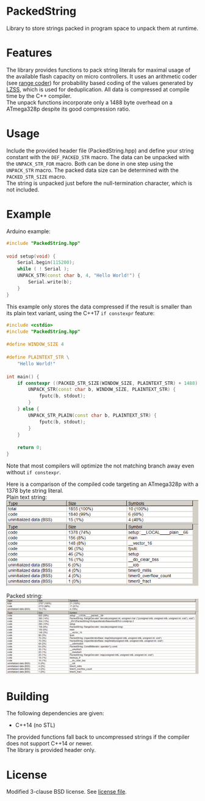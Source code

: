 PackedString
============

Library to store strings packed in program space to unpack them at runtime.

Features
========

The library provides functions to pack string literals for maximal usage of the available flash
capacity on micro controllers. It uses an arithmetic coder
(see [range coder](https://web.archive.org/web/20151022055156/http://www.sable.mcgill.ca/publications/techreports/2007-5/bodden-07-arithmetic-TR.pdf))
for probability based coding of the values generated by [LZSS](https://en.wikipedia.org/wiki/Lempel%E2%80%93Ziv%E2%80%93Storer%E2%80%93Szymanski),
which is used for deduplication. All data is compressed at compile time by the C++ compiler.  
The unpack functions incorporate only a 1488 byte overhead on a ATmega328p despite its good
compression ratio.  

Usage
=====

Include the provided header file (PackedString.hpp) and define your string constant with the
`DEF_PACKED_STR` macro. The data can be unpacked with the `UNPACK_STR_FOR` macro. Both can be done
in one step using the `UNPACK_STR` macro.  The packed data size can be determined with the
`PACKED_STR_SIZE` macro.  
The string is unpacked just before the null-termination character, which is not included.  

Example
=======

Arduino example:  
```c++
#include "PackedString.hpp"

void setup(void) {
	Serial.begin(115200);
	while ( ! Serial ); 
	UNPACK_STR(const char b, 4, "Hello World!") {
		Serial.write(b);
	}
}
```
  
This example only stores the data compressed if the result is smaller than its plain text variant,
using the C++17 `if constexpr` feature:  
```c++
#include <cstdio>
#include "PackedString.hpp"

#define WINDOW_SIZE 4

#define PLAINTEXT_STR \
	"Hello World!"

int main() {
	if constexpr ((PACKED_STR_SIZE(WINDOW_SIZE, PLAINTEXT_STR) + 1488) < sizeof(PLAINTEXT_STR)) {
		UNPACK_STR(const char b, WINDOW_SIZE, PLAINTEXT_STR) {
			fputc(b, stdout);
		}
	} else {
		UNPACK_STR_PLAIN(const char b, PLAINTEXT_STR) {
			fputc(b, stdout);
		}
	}
	
	return 0;
}
```
Note that most compilers will optimize the not matching branch away even without `if constexpr`.  

Here is a comparison of the compiled code targeting an ATmega328p with a 1378 byte string literal.  
Plain text string:  
![plain text string](doc/plain.png)

Packed string:  
![packed string](doc/packed.png)

Building
========

The following dependencies are given:  
- C++14 (no STL)

The provided functions fall back to uncompressed strings if the compiler does not support C++14 or newer.  
The library is provided header only.  

License
=======

Modified 3-clause BSD license. See [license file](LICENSE).  
